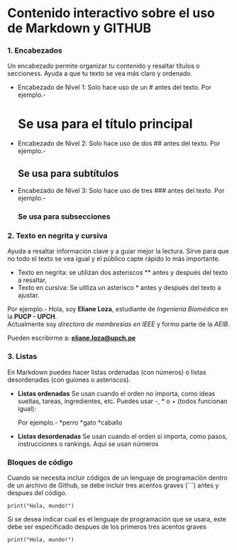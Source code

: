 # Contenido interactivo sobre el uso de Markdown y GITHUB
### 1. Encabezados
Un encabezado permite organizar tu contenido y resaltar títulos o seccioness. Ayuda a que tu texto se vea más claro y ordenado.
- Encabezado de Nivel 1:
  Solo hace uso de un # antes del texto.
  Por ejemplo.-
  # Se usa para el título principal

- Encabezado de Nivel 2:
  Solo hace uso de dos ## antes del texto.
  Por ejemplo.-
  ## Se usa para subtítulos
  
- Encabezado de Nivel 3:
  Solo hace uso de tres ### antes del texto.
  Por ejemplo.-
  ### Se usa para subsecciones

  
### 2. Texto en negrita y cursiva
Ayuda a resaltar información clave y a guiar mejor la lectura. Sirve para que no todo el texto se vea igual y el público capte rápido lo más importante.
- Texto en negrita: se utilizan dos asteriscos ** antes y después del texto a resaltar,
- Texto en cursiva: Se uitliza un asterisco * antes y después del texto a ajustar.
  
Por ejemplo.-
Hola, soy **Eliane Loza**, estudiante de *Ingeniería Biomédica* en la **PUCP - UPCH**.  
Actualmente soy *directora de membresías en IEEE* y formo parte de la *AEIB*.

Pueden escribirme a: [**eliane.loza@upch.pe**](a20213367@pucp.edu.pe)

### 3. Listas
En Markdown puedes hacer listas ordenadas (con números) o listas desordenadas (con guiones o asteriscos).
+ **Listas ordenadas**
  Se usan cuando el orden no importa, como ideas sueltas, tareas, ingredientes, etc.
  Puedes usar -, * o + (todos funcionan igual):

  Por ejemplo.-
*perro
*gato
*caballo

  
+ **Listas desordenadas**
  Se usan cuando el orden sí importa, como pasos, instrucciones o rankings. Aquí se usan números

### Bloques de código
Cuando se necesita incluir códigos de un lenguaje de programación dentro de un archivo de Github, se debe incluir tres acentos graves (```) antes y despues del código.

```
print("Hola, mundo!")
```

Si se desea indicar cual es el lenguaje de programación que se usara, este debe ser especificado despues de los primeros tres acentos graves

```phyton
print("Hola, mundo!")
```
